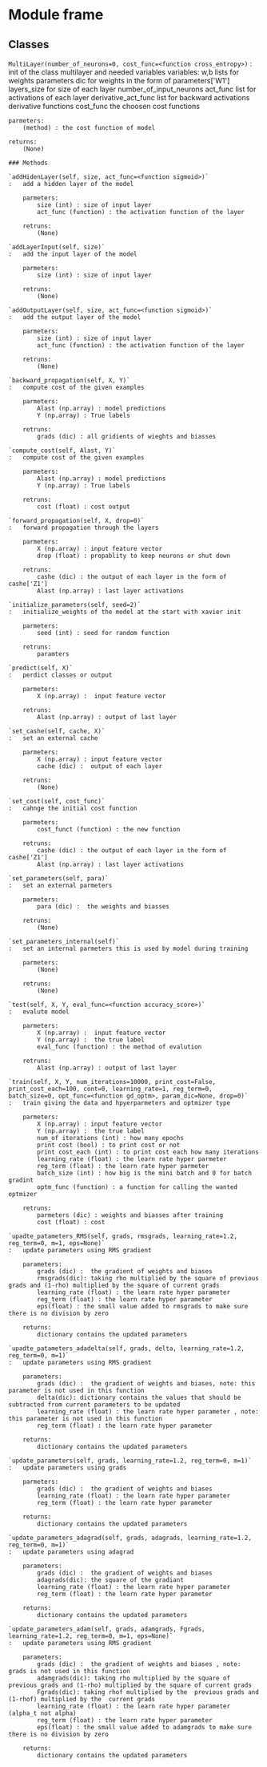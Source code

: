 Module frame
============

Classes
-------

`MultiLayer(number_of_neurons=0, cost_func=<function cross_entropy>)`
:   init of the class multilayer and needed variables
    variables:
        w,b lists for weights
        parameters dic for weights in the form of parameters['W1']
        layers_size for size of each layer
        number_of_input_neurons
        act_func list for activations of each layer
        derivative_act_func list for backward activations derivative functions
        cost_func the choosen cost functions
    
    parmeters:
        (method) : the cost function of model
    
    returns:
        (None)

    ### Methods

    `addHidenLayer(self, size, act_func=<function sigmoid>)`
    :   add a hidden layer of the model
        
        parmeters:
            size (int) : size of input layer
            act_func (function) : the activation function of the layer
        
        retruns:
            (None)

    `addLayerInput(self, size)`
    :   add the input layer of the model
        
        parmeters:
            size (int) : size of input layer
        
        retruns:
            (None)

    `addOutputLayer(self, size, act_func=<function sigmoid>)`
    :   add the output layer of the model
        
        parmeters:
            size (int) : size of input layer
            act_func (function) : the activation function of the layer
        
        retruns:
            (None)

    `backward_propagation(self, X, Y)`
    :   compute cost of the given examples
        
        parmeters:
            Alast (np.array) : model predictions
            Y (np.array) : True labels
        
        retruns:
            grads (dic) : all gridients of wieghts and biasses

    `compute_cost(self, Alast, Y)`
    :   compute cost of the given examples
        
        parmeters:
            Alast (np.array) : model predictions
            Y (np.array) : True labels
        
        retruns:
            cost (float) : cost output

    `forward_propagation(self, X, drop=0)`
    :   forward propagation through the layers
        
        parmeters:
            X (np.array) : input feature vector
            drop (float) : propablity to keep neurons or shut down
        
        retruns:
            cashe (dic) : the output of each layer in the form of cashe['Z1']
            Alast (np.array) : last layer activations

    `initialize_parameters(self, seed=2)`
    :   initialize_weights of the model at the start with xavier init
        
        parmeters:
            seed (int) : seed for random function
        
        retruns:
            paramters

    `predict(self, X)`
    :   perdict classes or output
        
        parmeters:
            X (np.array) :  input feature vector
        
        retruns:
            Alast (np.array) : output of last layer

    `set_cashe(self, cache, X)`
    :   set an external cache
        
        parmeters:
            X (np.array) : input feature vector
            cache (dic) :  output of each layer
        
        retruns:
            (None)

    `set_cost(self, cost_func)`
    :   cahnge the initial cost function
        
        parmeters:
            cost_funct (function) : the new function
        
        retruns:
            cashe (dic) : the output of each layer in the form of cashe['Z1']
            Alast (np.array) : last layer activations

    `set_parameters(self, para)`
    :   set an external parmeters
        
        parmeters:
            para (dic) :  the weights and biasses
        
        retruns:
            (None)

    `set_parameters_internal(self)`
    :   set an internal parmeters this is used by model during training
        
        parmeters:
            (None)
        
        retruns:
            (None)

    `test(self, X, Y, eval_func=<function accuracy_score>)`
    :   evalute model
        
        parmeters:
            X (np.array) :  input feature vector
            Y (np.array) :  the true label
            eval_func (function) : the method of evalution
        
        retruns:
            Alast (np.array) : output of last layer

    `train(self, X, Y, num_iterations=10000, print_cost=False, print_cost_each=100, cont=0, learning_rate=1, reg_term=0, batch_size=0, opt_func=<function gd_optm>, param_dic=None, drop=0)`
    :   train giving the data and hpyerparmeters and optmizer type
        
        parmeters:
            X (np.array) : input feature vector
            Y (np.array) :  the true label
            num_of iterations (int) : how many epochs
            print cost (bool) : to print cost or not
            print cost_each (int) : to print cost each how many iterations
            learning_rate (float) : the learn rate hyper parmeter
            reg_term (float) : the learn rate hyper parmeter
            batch_size (int) : how big is the mini batch and 0 for batch gradint
            optm_func (function) : a function for calling the wanted optmizer
        
        retruns:
            parmeters (dic) : weights and biasses after training
            cost (float) : cost

    `upadte_patameters_RMS(self, grads, rmsgrads, learning_rate=1.2, reg_term=0, m=1, eps=None)`
    :   update parameters using RMS gradient
        
        parameters:
            grads (dic) :  the gradient of weights and biases
            rmsgrads(dic): taking rho multiplied by the square of previous grads and (1-rho) multiplied by the square of current grads
            learning_rate (float) : the learn rate hyper parameter
            reg_term (float) : the learn rate hyper parameter
            eps(float) : the small value added to rmsgrads to make sure there is no division by zero
        
        returns:
            dictionary contains the updated parameters

    `upadte_patameters_adadelta(self, grads, delta, learning_rate=1.2, reg_term=0, m=1)`
    :   update parameters using RMS gradient
        
        parameters:
            grads (dic) :  the gradient of weights and biases, note: this parameter is not used in this function
            delta(dic): dictionary contains the values that should be subtracted from current parameters to be updated
            learning_rate (float) : the learn rate hyper parameter , note: this parameter is not used in this function
            reg_term (float) : the learn rate hyper parameter
        
        returns:
            dictionary contains the updated parameters

    `update_parameters(self, grads, learning_rate=1.2, reg_term=0, m=1)`
    :   update parameters using grads
        
        parmeters:
            grads (dic) :  the gradient of weights and biases
            learning_rate (float) : the learn rate hyper parameter
            reg_term (float) : the learn rate hyper parameter
        
        returns:
            dictionary contains the updated parameters

    `update_parameters_adagrad(self, grads, adagrads, learning_rate=1.2, reg_term=0, m=1)`
    :   update parameters using adagrad
        
        parameters:
            grads (dic) :  the gradient of weights and biases
            adagrads(dic): the square of the gradiant
            learning_rate (float) : the learn rate hyper parameter
            reg_term (float) : the learn rate hyper parameter
        
        returns:
            dictionary contains the updated parameters

    `update_parameters_adam(self, grads, adamgrads, Fgrads, learning_rate=1.2, reg_term=0, m=1, eps=None)`
    :   update parameters using RMS gradient
        
        parameters:
            grads (dic) :  the gradient of weights and biases , note: grads is not used in this function
            adamgrads(dic): taking rho multiplied by the square of previous grads and (1-rho) multiplied by the square of current grads
            Fgrads(dic): taking rhof multiplied by the  previous grads and (1-rhof) multiplied by the  current grads
            learning_rate (float) : the learn rate hyper parameter (alpha_t not alpha)
            reg_term (float) : the learn rate hyper parameter
            eps(float) : the small value added to adamgrads to make sure there is no division by zero
        
        returns:
            dictionary contains the updated parameters